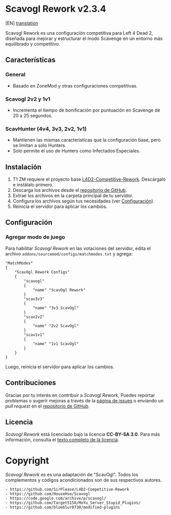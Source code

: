 # Scavogl Rework v2.3.4

[EN] [translation](https://translate.google.com/translate?sl=es&tl=en&u=https://github.com/AoC-Gamers/scavogl_rework)

Scavogl Rework es una configuración competitiva para Left 4 Dead 2, diseñada para mejorar y estructurar el modo Scavenge en un entorno más equilibrado y competitivo.

## Características

### General
- Basado en ZoneMod y otras configuraciones competitivas.

### Scavogl 2v2 y 1v1
- Incrementa el tiempo de bonificación por puntuación en Scavenge de 20 a 25 segundos.

### ScavHunter (4v4, 3v3, 2v2, 1v1)
- Mantienen las mismas características que la configuración base, pero se limitan a solo Hunters.
- Solo permite el uso de Hunters como Infectados Especiales.

## Instalación
1. T1 ZM requiere el proyecto base [L4D2-Competitive-Rework](https://github.com/SirPlease/L4D2-Competitive-Rework). Descárgalo e instálalo primero.
2. Descarga los archivos desde el [repositorio de GitHub](https://github.com/AoC-Gamers/scavogl_rework).
3. Extrae los archivos en la carpeta principal de tu servidor.
4. Configura los archivos según tus necesidades (ver [Configuración](wiki/Configuración.md)).
5. Reinicia el servidor para aplicar los cambios.

## Configuración

### Agregar modo de juego
Para habilitar *Scavogl Rework* en las votaciones del servidor, edita el archivo `addons/sourcemod/configs/matchmodes.txt` y agrega:

```plaintext
"MatchModes"
{
    "ScavOgl Rework Configs"
    {
        "scavogl"
        {
            "name" "ScavOgl Rework"
        }
        "scav3v3"
        {
            "name" "3v3 ScavOgl"
        }
        "scav2v2"
        {
            "name" "2v2 ScavOgl"
        }
        "scav1v1"
        {
            "name" "1v1 ScavOgl"
        }
    }
}
```
Luego, reinicia el servidor para aplicar los cambios.

## Contribuciones
Gracias por tu interés en contribuir a *Scavogl Rework*, Puedes reportar problemas o sugerir mejoras a través de la [página de issues](https://github.com/AoC-Gamers/scavogl_rework/issues) o enviando un *pull request* en el [repositorio de GitHub](https://github.com/AoC-Gamers/scavogl_rework/pulls).

## Licencia
*Scavogl Rework* está licenciado bajo la licencia **CC-BY-SA 3.0**. Para más información, consulta el [texto completo de la licencia](http://creativecommons.org/licenses/by-sa/3.0/legalcode).

# Copyright
*Scavogl Rework* es es una adaptación de "ScavOgl".
Todos los complementos y códigos acondicionados son de sus respectivos autores.
```
- https://github.com/SirPlease/L4D2-Competitive-Rework
- https://github.com/HouseHse/Scavogl
- https://code.google.com/archive/p/scavogl/
- https://github.com/Target5150/MoYu_Server_Stupid_Plugins/
- https://github.com/blueblur0730/modified-plugins
```

